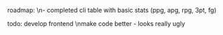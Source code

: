 roadmap:
\n- completed cli table with basic stats (ppg, apg, rpg, 3pt, fg)


todo:
develop frontend
\nmake code better - looks really ugly
